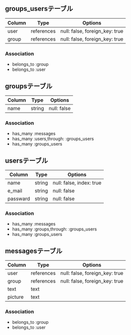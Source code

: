 ## groups_usersテーブル

|Column|Type|Options|
|------|----|-------|
|user|references|null: false, foreign_key: true|
|group|references|null: false, foreign_key: true|

### Association
- belongs_to :group
- belongs_to :user


## groupsテーブル

|Column|Type|Options|
|------|----|-------|
|name|string|null: false|

### Association
- has_many :messages
- has_many :users,through: :groups_users
- has_many :groups_users

## usersテーブル

|Column|Type|Options|
|------|----|-------|
|name|string|null: false, index: true|
|e_mail|string|null: false|
|passward|string|null: false|

### Association
- has_many :messages
- has_many :groups,through: :groups_users
- has_many :groups_users

## messagesテーブル

|Column|Type|Options|
|------|----|-------|
|user|references|null: false, foreign_key: true|
|group|references|null: false, foreign_key: true|
|text|text||
|picture|text||

### Association
- belongs_to :group
- belongs_to :user